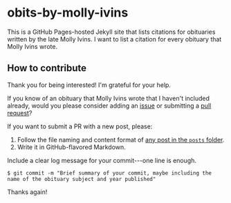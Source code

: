 # obits-by-molly-ivins

This is a GitHub Pages-hosted Jekyll site that lists citations for obituaries written by the late Molly Ivins. I want to list a citation for every obituary that Molly Ivins wrote.

## How to contribute
Thank you for being interested! I'm grateful for your help.

If you know of an obituary that Molly Ivins wrote that I haven't included already, would you please consider adding an [issue](https://github.com/hillaryfraley/obits-by-molly-ivins/issues) or submitting a [pull request](https://github.com/hillaryfraley/obits-by-molly-ivins/pulls)?

If you want to submit a PR with a new post, please:
1. Follow the file naming and content format of [any post in the `posts` folder](https://github.com/hillaryfraley/obits-by-molly-ivins/tree/gh-pages/_posts).
2. Write it in GitHub-flavored Markdown.

Include a clear log message for your commit---one line is enough.

`$ git commit -m "Brief summary of your commit, maybe including the name of the obituary subject and year published"`

Thanks again!
